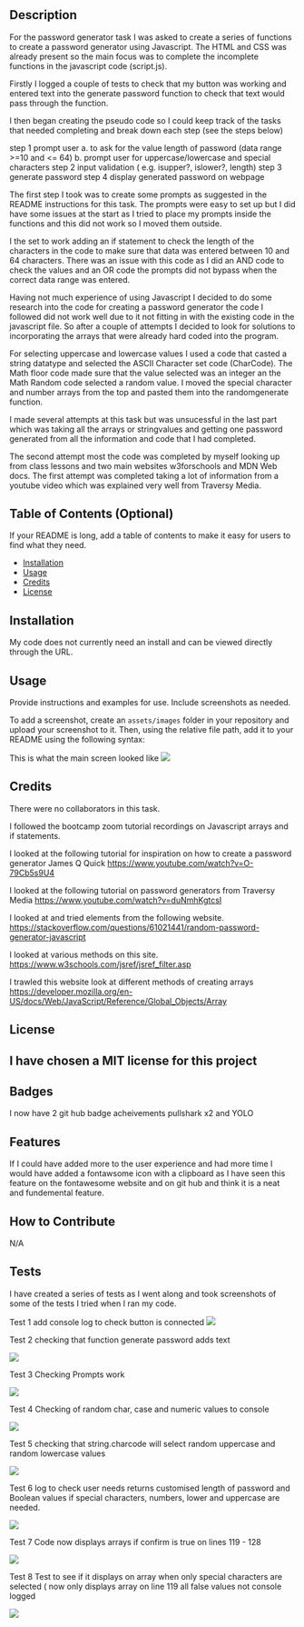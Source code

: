 # <Password Generator>

## Description


For the password generator task I was asked to create a series of functions to create a password generator using Javascript. The HTML and  CSS 
was already present so the main focus was to complete the incomplete functions in the javascript code (script.js).

Firstly I logged a couple of tests to check that my button was working and entered text into the generate password function to check that text 
would pass through the function.

I then began creating the pseudo code so I could keep track of the tasks that needed completing and break down each step (see the steps below)


  step 1 prompt user
      a. to ask for the value length of password (data range >=10 and <= 64)
     b. prompt user for uppercase/lowercase and special characters
 step 2 input validation ( e.g. isupper?, islower?, length)
 step 3 generate password
 step 4 display generated password on webpage

 The first step I took was to create some prompts as suggested in the README instructions for this task. The prompts were easy to set up but I did have some issues at the start 
 as I tried to place my prompts inside the functions and this did not work so I moved them outside. 

 I the set to work adding an if statement to check the length of the characters in the code to make sure that data was entered between 10 and 64 characters. There was an issue with this code
 as I did an AND code to check the values and an OR code the prompts did not bypass when the correct data range was entered.

 Having not much experience of using Javascript I decided to do some research into the code for creating a password generator the code I followed did not work
 well due to it not fitting in with the existing code in the javascript file. So after a couple of attempts I decided to look for solutions to incorporating the arrays 
 that were already hard coded into the program.

 For selecting uppercase and lowercase values I used a code that casted a string datatype and selected the ASCII Character set code (CharCode). The Math floor code made sure that the value selected was an integer an the Math Random code selected a random value.  I moved the special character and number arrays from the top and pasted them into the randomgenerate function.

 I made several attempts at this task but was unsucessful in the last part which was taking all the arrays or stringvalues and getting one password generated from all the information and code that I had completed.

 The second attempt most the code was completed by myself looking up from class lessons and two main websites w3forschools and MDN Web docs. The first attempt was completed taking a lot of information from a youtube video which was explained very well from Traversy Media.

 
   


## Table of Contents (Optional)

If your README is long, add a table of contents to make it easy for users to find what they need.

- [Installation](#installation)
- [Usage](#usage)
- [Credits](#credits)
- [License](#license)

## Installation

My code does not currently need an install and can be viewed directly through the URL.

## Usage

Provide instructions and examples for use. Include screenshots as needed.

To add a screenshot, create an `assets/images` folder in your repository and upload your screenshot to it. Then, using the relative file path, add it to your README using the following syntax:
                                                                           
This is what the main screen looked like 
<img src="images/05-javascript-challenge-demo.png">





## Credits

There were no collaborators in this task.


I followed the bootcamp zoom tutorial recordings on Javascript arrays and if statements. 

I looked at the following tutorial for inspiration on how to create a password generator James Q Quick
https://www.youtube.com/watch?v=O-79Cb5s9U4


I looked at the following tutorial on password generators from Traversy Media
https://www.youtube.com/watch?v=duNmhKgtcsI


I looked at and tried elements from the following website.
https://stackoverflow.com/questions/61021441/random-password-generator-javascript

I looked at various methods on this site.
https://www.w3schools.com/jsref/jsref_filter.asp

I trawled this website look at different methods of creating arrays
https://developer.mozilla.org/en-US/docs/Web/JavaScript/Reference/Global_Objects/Array


## License

I have chosen a MIT license for this project
---

## Badges

I now have 2 git hub badge acheivements pullshark x2 and YOLO

## Features

If I could have added more to the user experience and had more time I would have added a fontawsome icon with a clipboard as I have seen this feature on the fontawesome website and on git hub and think it is a neat and fundemental feature.

## How to Contribute

N/A

## Tests

I have created a series of tests as I went along and took screenshots of some of the tests I tried when I ran my code.

Test 1 add console log to check button is connected 
<img src="/images/Test_1.png">     
  
  
  

Test 2 checking that function generate password adds text
  
  <img src="/images/Test_2.png">  
  

Test 3 Checking Prompts work
  
  <img src="/images/Test_3.png">  
  
  
  Test 4 Checking of random char, case and numeric values to console
  
   <img src="/images/Test_4.png">  
  
  

Test 5 checking that string.charcode will select random uppercase and random lowercase values
  
<img src="/images/Test_5.png">  
  
  
  

Test 6 log to check user needs returns customised length of password and Boolean values if special characters, numbers, lower and uppercase are needed.
  
  <img src="/images/Test_6.png">  

Test 7 Code now displays arrays if confirm is true on lines 119 - 128
  
  <img src="/images/Test_7.png">  

Test 8 Test to see if it displays on array when only special characters are selected ( now only displays array on line 119 all false values not console logged
  
  <img src="/images/Test_8.png">  

